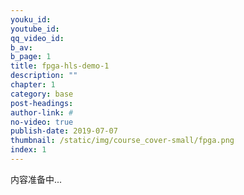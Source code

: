 ```yaml
---
youku_id: 
youtube_id: 
qq_video_id: 
b_av: 
b_page: 1
title: fpga-hls-demo-1
description: ""
chapter: 1
category: base
post-headings:
author-link: #
no-video: true
publish-date: 2019-07-07
thumbnail: /static/img/course_cover-small/fpga.png
index: 1
---
```


内容准备中...


